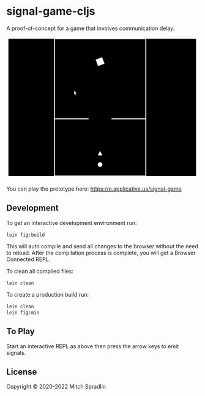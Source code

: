 # signal-game-cljs

A proof-of-concept for a game that involves communication delay.

![](signal-game-example.gif)

You can play the prototype here: https://o.applicative.us/signal-game

## Development

To get an interactive development environment run:

    lein fig:build

This will auto compile and send all changes to the browser without the
need to reload. After the compilation process is complete, you will
get a Browser Connected REPL.

To clean all compiled files:

	lein clean

To create a production build run:

	lein clean
	lein fig:min

## To Play

Start an interactive REPL as above then press the arrow keys
to emit signals.

## License

Copyright © 2020-2022 Mitch Spradlin

